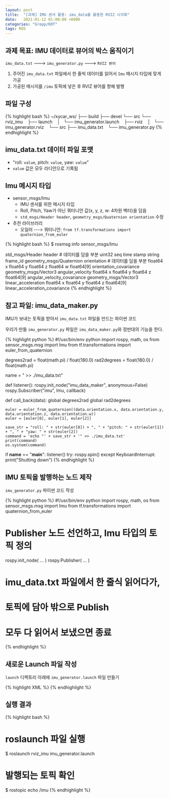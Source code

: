 ```yaml
---
layout: post
title:  "[과제] IMU 센서 활용: imu_data를 활용한 RVIZ 시각화"
date:   2021-01-12 01:00:00 +0900
categories: "Grepp/KDT"
tags: ROS
---
```


## 과제 목표: IMU 데이터로 뷰어의 박스 움직이기

`imu_data.txt` ---> `imu_generator.py` ---> `RVIZ 뷰어`

1. 주어진 `imu_data.txt` 파일에서 한 줄씩 데이터를 읽어서 `Imu` 메시지 타입에 맞게 가공
2. 가공된 메시지를 `/imu` 토픽에 넣은 후 RVIZ 뷰어를 향해 발행



## 파일 구성

{% highlight bash %}
~/xycar_ws/
├── build
├── devel
└── src
    └── rviz_imu
        ├── launch
        │   └── imu_generator.launch
        ├── rviz
        │   └── imu_generator.rviz
        └── src
            ├── imu_data.txt
            └── imu_generator.py
{% endhighlight %}



## imu_data.txt 데이터 파일 포맷

- "roll: `value`, pitch: `value`, yaw: `value`"
- `value` 값은 모두 라디안으로 기록됨



## Imu 메시지 타입

- sensor_msgs/Imu
    - IMU 센서를 위한 메시지 타입
    - Roll, Pitch, Yaw가 아닌 쿼터니언 값(x, y, z, w: 4차원 벡터)을 담음
    - `std_msgs/Header header`, `geometry_msgs/Quaternion orientation` 수정
- 추천 라이브러리
    - 오일러 ---> 쿼터니언: `from tf.transformations import quaternion_from_euler`

{% highlight bash %}
$ rosmsg info sensor_msgs/Imu

std_msgs/Header header  # 데이터를 담을 부분
  uint32 seq
  time stamp
  string frame_id
geometry_msgs/Quaternion orientation    # 데이터를 담을 부분
  float64 x
  float64 y
  float64 z
  float64 w
float64[9] orientation_covariance
geometry_msgs/Vector3 angular_velocity
  float64 x
  float64 y
  float64 z
float64[9] angular_velocity_covariance
geometry_msgs/Vector3 linear_acceleration
  float64 x
  float64 y
  float64 z
float64[9] linear_acceleration_covariance
{% endhighlight %}



## 참고 파일: imu_data_maker.py

IMU가 보내는 토픽을 받아서 `imu_data.txt` 파일을 만드는 파이썬 코드

우리가 만들 `imu_generator.py` 파일은 `imu_data_maker.py`와 정반대의 기능을 한다.

{% highlight python %}
#!/usr/bin/env python
import rospy, math, os
from sensor_msgs.msg import Imu
from tf.transformations import euler_from_quaternion

degrees2rad = float(math.pi) / float(180.0)
rad2degrees = float(180.0) / float(math.pi)

name = " >> ./imu_data.txt"

def listener():
    rospy.init_node("imu_data_maker", anonymous=False)
    rospy.Subscriber("imu", Imu, callback)

def call_back(data):
    global degrees2rad
    global rad2degrees

    euler = euler_from_quaternion((data.orientation.x, data.orientation.y, data.orientation.z, data.orientation.w))
    euler = [euler[0], euler[1], euler[2]]

    save_str = "roll: " + str(euler[0]) + ", " + "pitch: " + str(euler[1]) + ", " + "yaw: " + str(euler[2])
    command = 'echo "' + save_str + '" >> ./imu_data.txt'
    print(command)
    os.system(command)

if __name__ == "__main__":
    listener()
    try:
        rospy.spin()
    except KeyboardInterrupt:
        print("Shutting down")
{% endhighlight %}



## IMU 토픽을 발행하는 노드 제작

`imu_generator.py` 파이썬 코드 작성

{% highlight python %}
#!/usr/bin/env python
import rospy, math, os
from sensor_msgs.msg import Imu
from tf.transformations import quaternion_from_euler

# Publisher 노드 선언하고, Imu 타입의 토픽 정의
rospy.init_node( ... )
rospy.Publisher( ... )

# imu_data.txt 파일에서 한 줄식 읽어다가,
# 토픽에 담아 밖으로 Publish

# 모두 다 읽어서 보냈으면 종료
{% endhighlight %}



## 새로운 Launch 파일 작성

`launch` 디렉토리 아래에 `imu_generator.launch` 파일 만들기

{% highlight XML %}
<launch>
    <!-- rviz display -->
    <node name="rviz_visualizer" pkg="rviz" type="rviz" required="true"
          args="-d $(find rviz_imu)/rviz/imu_generator.rviz" />
    </node>
    <node name="imu_generator" pkg="rviz_imu" type="imu_generator.py" />
</launch>
{% endhighlight %}



## 실행 결과

{% highlight bash %}
# roslaunch 파일 실행
$ roslaunch rviz_imu imu_generator.launch

# 발행되는 토픽 확인
$ rostopic echo /imu
{% endhighlight %}